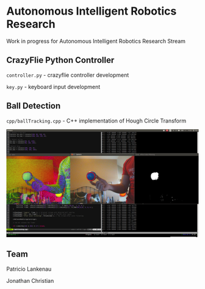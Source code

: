 Autonomous Intelligent Robotics Research
==========================

Work in progress for Autonomous Intelligent Robotics Research Stream

CrazyFlie Python Controller
----

`controller.py` - crazyflie controller development

`key.py` - keyboard input development

Ball Detection
-----

`cpp/ballTracking.cpp` - C++ implementation of Hough Circle Transform

![Detecting a blue ball](images/DetectingBlue.png)

Team
----

Patricio Lankenau

Jonathan Christian
